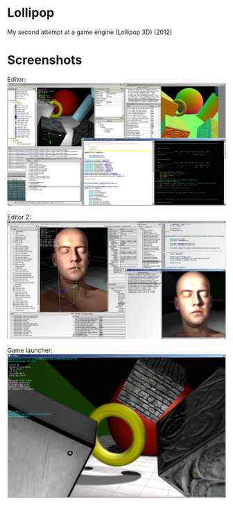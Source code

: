 # Lollipop
My second attempt at a game engine (Lollipop 3D) (2012)

# Screenshots

Editor:
![Editor UI](https://github.com/S-V/Lollipop/blob/master/DevNotes/Screenshots/%5B2011.02.24%5D%20Editor.png "Editor UI")

Editor 2:
![Editor UI](https://github.com/S-V/Lollipop/blob/master/DevNotes/Screenshots/my_editor%20%5B2012.05.17%5D.png "Editor UI 2")

Game launcher:
![Game launcher UI](https://github.com/S-V/Lollipop/blob/master/DevNotes/Screenshots/%5B2011.02.24%5D%20Launcher.png "Game launcher")

